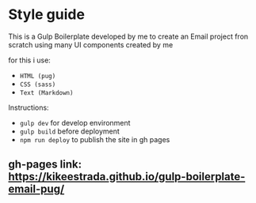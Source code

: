 # Style guide

This is a Gulp Boilerplate developed by me to create an Email project fron scratch using many UI components created by me

for this i use:
* ```HTML (pug)```
* ```CSS (sass)```
* ```Text (Markdown)```

Instructions: 
* ```gulp dev``` for develop environment
* ```gulp build``` before deployment
* ```npm run deploy``` to publish the site in gh pages

## gh-pages link: https://kikeestrada.github.io/gulp-boilerplate-email-pug/

